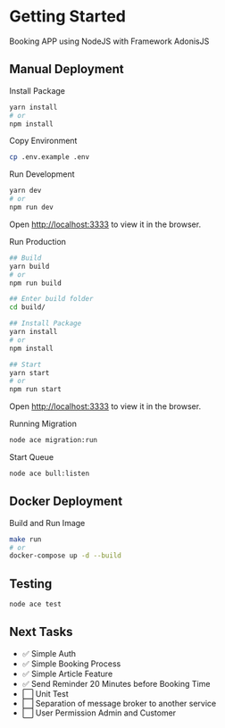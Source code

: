 # Getting Started

Booking APP using NodeJS with Framework AdonisJS

## Manual Deployment

Install Package

```bash
yarn install
# or
npm install
```

Copy Environment

```bash
cp .env.example .env
```

Run Development

```bash
yarn dev
# or
npm run dev
```

Open [http://localhost:3333](http://localhost:3333) to view it in the browser.

Run Production

```bash
## Build
yarn build
# or
npm run build

## Enter build folder
cd build/

## Install Package
yarn install
# or
npm install

## Start
yarn start
# or
npm run start
```

Open [http://localhost:3333](http://localhost:3333) to view it in the browser.

Running Migration

```bash
node ace migration:run
```

Start Queue

```bash
node ace bull:listen
```

## Docker Deployment

Build and Run Image

```bash
make run
# or
docker-compose up -d --build
```

## Testing

```bash
node ace test
```

## Next Tasks

- ✅ Simple Auth
- ✅ Simple Booking Process
- ✅ Simple Article Feature
- ✅ Send Reminder 20 Minutes before Booking Time
- ⬜️ Unit Test
- ⬜️ Separation of message broker to another service
- ⬜️ User Permission Admin and Customer

